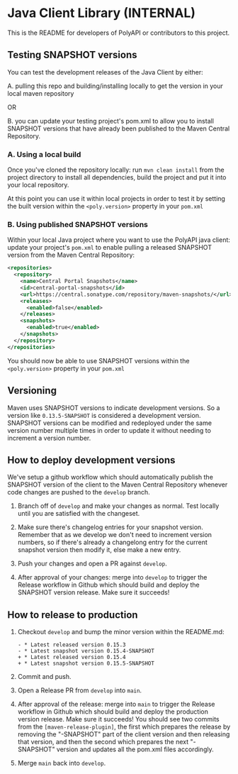 # Java Client Library (INTERNAL)

This is the README for developers of PolyAPI or contributors to this project.

## Testing SNAPSHOT versions

You can test the development releases of the Java Client by either:

A. pulling this repo and building/installing locally to get the version in your local maven repository

OR

B. you can update your testing project's pom.xml to allow you to install SNAPSHOT versions that have already been published to the Maven Central Repository.

### A. Using a local build

Once you've cloned the repository locally: run `mvn clean install` from the project directory to install all dependencies, build the project and put it into your local repository.

At this point you can use it within local projects in order to test it by setting the built version within the `<poly.version>` property in your `pom.xml`

### B. Using published SNAPSHOT versions

Within your local Java project where you want to use the PolyAPI java client: update your project's `pom.xml` to enable pulling a released SNAPSHOT version from the Maven Central Repository:
```xml
<repositories>
  <repository>
    <name>Central Portal Snapshots</name>
    <id>central-portal-snapshots</id>
    <url>https://central.sonatype.com/repository/maven-snapshots/</url>
    <releases>
      <enabled>false</enabled>
    </releases>
    <snapshots>
      <enabled>true</enabled>
    </snapshots>
  </repository>
</repositories>
```

You should now be able to use SNAPSHOT versions within the `<poly.version>` property in your `pom.xml`

## Versioning

Maven uses SNAPSHOT versions to indicate development versions. So a version like `0.13.5-SNAPSHOT` is considered a development version. SNAPSHOT versions can be modified and redeployed under the same version number multiple times in order to update it without needing to increment a version number.


## How to deploy development versions

We've setup a github workflow which should automatically publish the SNAPSHOT version of the client to the Maven Central Repository whenever code changes are pushed to the `develop` branch.

1. Branch off of `develop` and make your changes as normal. Test locally until you are satisfied with the changeset.

2. Make sure there's changelog entries for your snapshot version. Remember that as we develop we don't need to increment version numbers, so if there's already a changelong entry for the current snapshot version then modify it, else make a new entry.

3. Push your changes and open a PR against `develop`.

4. After approval of your changes: merge into `develop` to trigger the Release workflow in Github which should build and deploy the SNAPSHOT version release. Make sure it succeeds!


## How to release to production

1. Checkout `develop` and bump the minor version within the README.md:
   ```
   - * Latest released version 0.15.3
   - * Latest snapshot version 0.15.4-SNAPSHOT
   + * Latest released version 0.15.4
   + * Latest snapshot version 0.15.5-SNAPSHOT
   ````

2. Commit and push.

3. Open a Release PR from `develop` into `main`.

4. After approval of the release: merge into `main` to trigger the Release workflow in Github which should build and deploy the production version release. Make sure it succeeds! You should see two commits from the `[maven-release-plugin]`, the first which prepares the release by removing the "-SNAPSHOT" part of the client version and then releasing that version, and then the second which prepares the next "-SNAPSHOT" version and updates all the pom.xml files accordingly.

5. Merge `main` back into `develop`.
